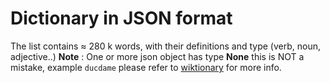 # Dictionary in JSON format

The list contains ≈ 280 k words, with their definitions and type (verb, noun, adjective..)
**Note** : One or more json object has type **None** this is NOT a mistake,
 example ``ducdame`` please refer to  [wiktionary](https://en.wiktionary.org/wiki/ducdame) for more info.
